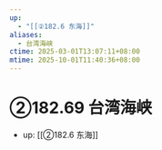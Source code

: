 ```yaml
---
up:
  - "[[②182.6 东海]]"
aliases:
  - 台湾海峡
ctime: 2025-03-01T13:07:11+08:00
mtime: 2025-10-01T11:40:36+08:00
---
```


# ②182.69 台湾海峡

- up: [[②182.6 东海]]
